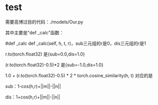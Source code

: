 # test
需要高博过目的代码：./models/Our.py

其中主要是"def _calc"函数：

#def _calc
def _calc(self, h, t, r)，sub三元组的r是0，dis三元组的r是1

r.to(torch.float32) 是{sub=0.0,dis=1.0}

(r.to(torch.float32)-0.5)*2 是{sub=-1.0,dis=1.0}

1.0 + (r.to(torch.float32)-0.5) * 2 * torch.cosine_similarity(h, t)
对应的是

sub：1-cos(h,r)+||m||-||n||

dis：1+cos(h,r)+||m||-||n||




